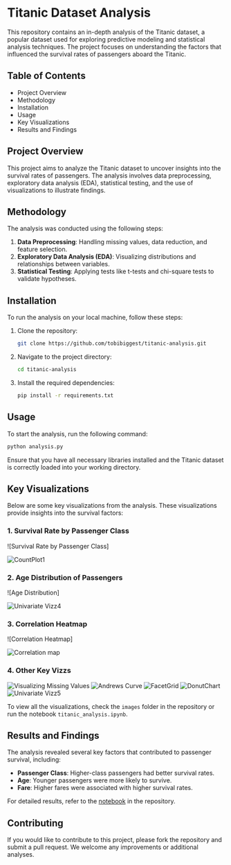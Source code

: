 # Titanic Dataset Analysis

This repository contains an in-depth analysis of the Titanic dataset, a popular dataset used for exploring predictive modeling and statistical analysis techniques. The project focuses on understanding the factors that influenced the survival rates of passengers aboard the Titanic.

## Table of Contents

- Project Overview
- Methodology
- Installation
- Usage
- Key Visualizations
- Results and Findings

## Project Overview

This project aims to analyze the Titanic dataset to uncover insights into the survival rates of passengers. The analysis involves data preprocessing, exploratory data analysis (EDA), statistical testing, and the use of visualizations to illustrate findings.

## Methodology

The analysis was conducted using the following steps:

1. **Data Preprocessing**: Handling missing values, data reduction, and feature selection.
2. **Exploratory Data Analysis (EDA)**: Visualizing distributions and relationships between variables.
3. **Statistical Testing**: Applying tests like t-tests and chi-square tests to validate hypotheses.

## Installation

To run the analysis on your local machine, follow these steps:

1. Clone the repository:
   ```bash
   git clone https://github.com/tobibiggest/titanic-analysis.git
   ```
2. Navigate to the project directory:
   ```bash
   cd titanic-analysis
   ```
3. Install the required dependencies:
   ```bash
   pip install -r requirements.txt
   ```

## Usage

To start the analysis, run the following command:

```bash
python analysis.py
```

Ensure that you have all necessary libraries installed and the Titanic dataset is correctly loaded into your working directory.

## Key Visualizations

Below are some key visualizations from the analysis. These visualizations provide insights into the survival factors:

### 1. **Survival Rate by Passenger Class**
![Survival Rate by Passenger Class]

![CountPlot1](https://github.com/user-attachments/assets/5d5832a5-4565-4dd2-8ef4-0f4986a91f95)

### 2. **Age Distribution of Passengers**
![Age Distribution]

![Univariate Vizz4](https://github.com/user-attachments/assets/fade6d24-3af0-47b2-a18b-db6c37da0fee)


### 3. **Correlation Heatmap**
![Correlation Heatmap]

![Correlation map](https://github.com/user-attachments/assets/d22512cc-be45-4c52-ba04-4b76564cff16)

### 4. **Other Key Vizzs**
![Visualizing Missing Values](https://github.com/user-attachments/assets/ce44c4f6-1037-4c34-8db8-186e27a287dc)
![Andrews Curve](https://github.com/user-attachments/assets/81ce8b71-afd9-442f-a70b-928d74a1b02a)
![FacetGrid](https://github.com/user-attachments/assets/6fea6b6b-a630-46a2-9a47-777fa024f14f)
![DonutChart](https://github.com/user-attachments/assets/f3ba5e42-0dc9-4de8-a22f-6c9b1f0945f4)
![Univariate Vizz5](https://github.com/user-attachments/assets/3d06d0e4-ccd9-48c6-ab97-b0b082eb555d)

To view all the visualizations, check the `images` folder in the repository or run the notebook `titanic_analysis.ipynb`.

## Results and Findings

The analysis revealed several key factors that contributed to passenger survival, including:
- **Passenger Class**: Higher-class passengers had better survival rates.
- **Age**: Younger passengers were more likely to survive.
- **Fare**: Higher fares were associated with higher survival rates.

For detailed results, refer to the [notebook](titanic_analysis.ipynb) in the repository.

## Contributing

If you would like to contribute to this project, please fork the repository and submit a pull request. We welcome any improvements or additional analyses.


